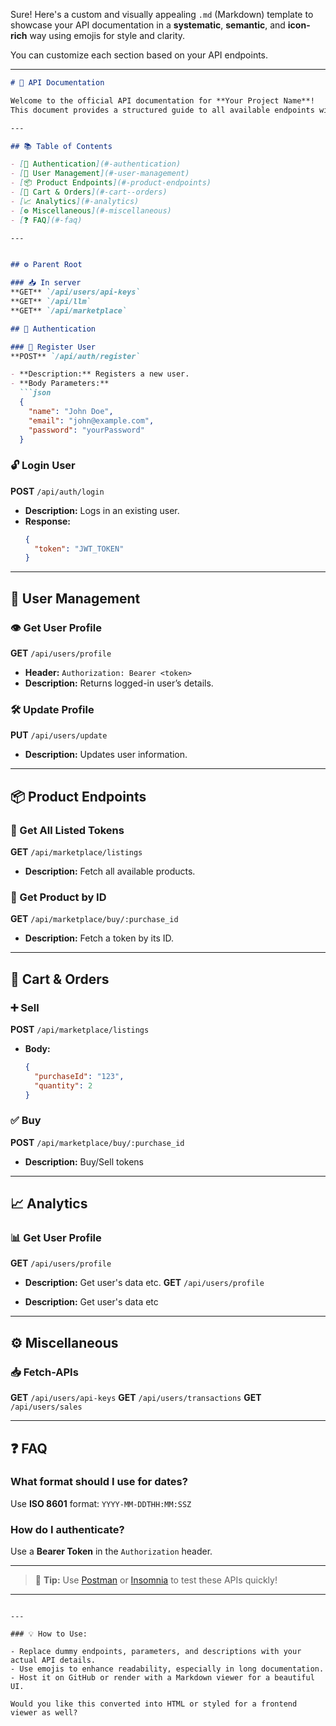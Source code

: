 Sure! Here's a custom and visually appealing `.md` (Markdown) template to showcase your API documentation in a **systematic**, **semantic**, and **icon-rich** way using emojis for style and clarity.

You can customize each section based on your API endpoints.

---

```markdown
# 🚀 API Documentation

Welcome to the official API documentation for **Your Project Name**!  
This document provides a structured guide to all available endpoints with descriptions, methods, and usage examples.

---

## 📚 Table of Contents

- [🔐 Authentication](#-authentication)
- [👤 User Management](#-user-management)
- [📦 Product Endpoints](#-product-endpoints)
- [🛒 Cart & Orders](#-cart--orders)
- [📈 Analytics](#-analytics)
- [⚙️ Miscellaneous](#-miscellaneous)
- [❓ FAQ](#-faq)

---


## ⚙️ Parent Root

### 📥 In server
**GET** `/api/users/api-keys`
**GET** `/api/llm`
**GET** `/api/marketplace`

## 🔐 Authentication

### 📝 Register User  
**POST** `/api/auth/register`

- **Description:** Registers a new user.
- **Body Parameters:**
  ```json
  {
    "name": "John Doe",
    "email": "john@example.com",
    "password": "yourPassword"
  }
  ```

### 🔓 Login User  
**POST** `/api/auth/login`

- **Description:** Logs in an existing user.
- **Response:**
  ```json
  {
    "token": "JWT_TOKEN"
  }
  ```

---

## 👤 User Management

### 👁️ Get User Profile  
**GET** `/api/users/profile`

- **Header:** `Authorization: Bearer <token>`
- **Description:** Returns logged-in user’s details.

### 🛠️ Update Profile  
**PUT** `/api/users/update`

- **Description:** Updates user information.

---

## 📦 Product Endpoints

### 📃 Get All Listed Tokens  
**GET** `/api/marketplace/listings`

- **Description:** Fetch all available products.

### 🧾 Get Product by ID  
**GET** `/api/marketplace/buy/:purchase_id`

- **Description:** Fetch a token by its ID.

---

## 🛒 Cart & Orders

### ➕ Sell  
**POST** `/api/marketplace/listings`

- **Body:**
  ```json
  {
    "purchaseId": "123",
    "quantity": 2
  }
  ```

### ✅ Buy  
**POST** `/api/marketplace/buy/:purchase_id`

- **Description:** Buy/Sell tokens

---

## 📈 Analytics

### 📊 Get User Profile  
**GET** `/api/users/profile`

- **Description:** Get  user's data etc.
**GET** `/api/users/profile`

- **Description:** Get  user's data etc

---

## ⚙️ Miscellaneous

### 📥 Fetch-APIs 
**GET** `/api/users/api-keys`
**GET** `/api/users/transactions`
**GET** `/api/users/sales`


---

## ❓ FAQ

### What format should I use for dates?  
Use **ISO 8601** format: `YYYY-MM-DDTHH:MM:SSZ`

### How do I authenticate?  
Use a **Bearer Token** in the `Authorization` header.

---

> 🧠 **Tip:** Use [Postman](https://www.postman.com/) or [Insomnia](https://insomnia.rest/) to test these APIs quickly!

---
```

---

### 💡 How to Use:

- Replace dummy endpoints, parameters, and descriptions with your actual API details.
- Use emojis to enhance readability, especially in long documentation.
- Host it on GitHub or render with a Markdown viewer for a beautiful UI.

Would you like this converted into HTML or styled for a frontend viewer as well?